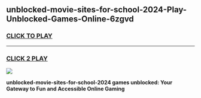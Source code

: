 
## unblocked-movie-sites-for-school-2024-Play-Unblocked-Games-Online-6zgvd
<h3>
<a href="https://premium76.site?title=unblocked-movie-sites-for-school-2024&ref=25A">CLICK TO PLAY</a></h3>
<hr>

<h3>
<a href="https://premium76.site?title=unblocked-movie-sites-for-school-2024&ref=25A">CLICK 2 PLAY</a>
  
</h3>

<a href="https://premium76.site?title=unblocked-movie-sites-for-school-2024&ref=25A"><img src="https://clearcache.store/games.png"></a>


**unblocked-movie-sites-for-school-2024 games unblocked: Your Gateway to Fun and Accessible Online Gaming**
